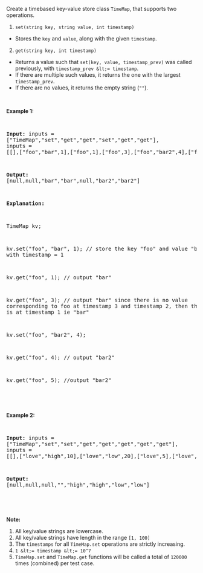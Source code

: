 Create a timebased key-value store class&nbsp;`` TimeMap ``, that supports two operations.

1. `` set(string key, string value, int timestamp) ``

*   Stores the `` key `` and `` value ``, along with the given `` timestamp ``.

2. `` get(string key, int timestamp) ``

*   Returns a value such that `` set(key, value, timestamp_prev) `` was called previously, with `` timestamp_prev &lt;= timestamp ``.
*   If there are multiple such values, it returns the one with the largest `` timestamp_prev ``.
*   If there are no values, it returns the empty string (`` "" ``).

&nbsp;

<div>
<p><strong>Example 1:</strong></p>
<pre>
<strong>Input: </strong>inputs = <span id="example-input-1-1">["TimeMap","set","get","get","set","get","get"]</span>, inputs = <span id="example-input-1-2">[[],["foo","bar",1],["foo",1],["foo",3],["foo","bar2",4],["foo",4],["foo",5]]</span>
<strong>Output: </strong><span id="example-output-1">[null,null,"bar","bar",null,"bar2","bar2"]</span>
<strong>Explanation: </strong><span id="example-output-1">&nbsp; 
TimeMap kv; &nbsp; 
kv.set("foo", "bar", 1); // store the key "foo" and value "bar" along with timestamp = 1 &nbsp; 
kv.get("foo", 1);  // output "bar" &nbsp; 
kv.get("foo", 3); // output "bar" since there is no value corresponding to foo at timestamp 3 and timestamp 2, then the only value is at timestamp 1 ie "bar" &nbsp; 
kv.set("foo", "bar2", 4); &nbsp; 
kv.get("foo", 4); // output "bar2" &nbsp; 
kv.get("foo", 5); //output "bar2" &nbsp; 
</span>
</pre>
<div>
<p><strong>Example 2:</strong></p>
<pre>
<strong>Input: </strong>inputs = <span id="example-input-2-1">["TimeMap","set","set","get","get","get","get","get"]</span>, inputs = <span id="example-input-2-2">[[],["love","high",10],["love","low",20],["love",5],["love",10],["love",15],["love",20],["love",25]]</span>
<strong>Output: </strong><span id="example-output-2">[null,null,null,"","high","high","low","low"]</span>
</pre>
</div>
</div>

&nbsp;

__Note:__

1.   All key/value strings are lowercase.
2.   All key/value strings have&nbsp;length in the range&nbsp;`` [1, 100] ``
3.   The `` timestamps `` for all `` TimeMap.set `` operations are strictly increasing.
4.   `` 1 &lt;= timestamp &lt;= 10^7 ``
5.   `` TimeMap.set `` and `` TimeMap.get ``&nbsp;functions will be called a total of `` 120000 `` times (combined) per test case.